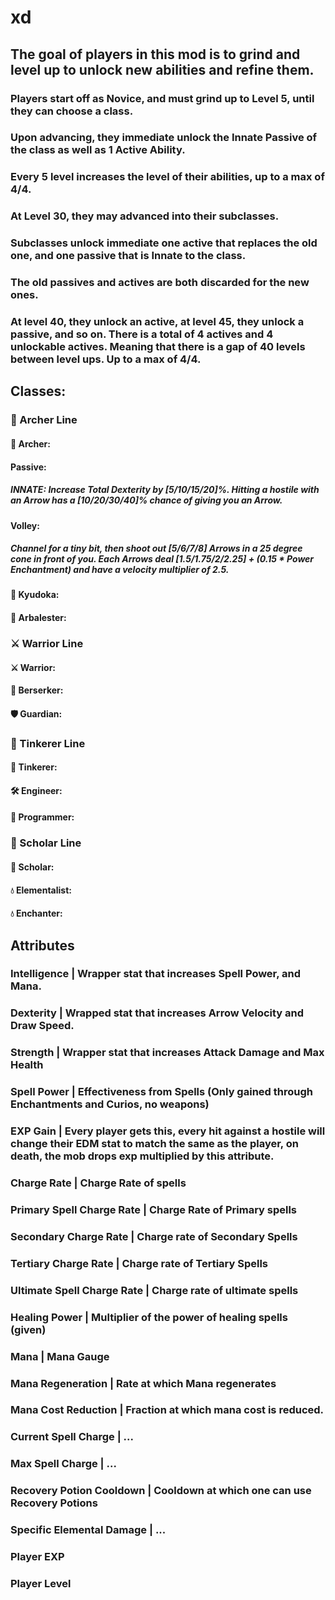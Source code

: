 # xd

## The goal of players in this mod is to grind and level up to unlock new abilities and refine them.
### Players start off as Novice, and must grind up to Level 5, until they can choose a class.
### Upon advancing, they immediate unlock the Innate Passive of the class as well as 1 Active Ability.
### Every 5 level increases the level of their abilities, up to a max of 4/4.
### At Level 30, they may advanced into their subclasses.
### Subclasses unlock immediate one active that replaces the old one, and one passive that is Innate to the class.
### The old passives and actives are both discarded for the new ones.
### At level 40, they unlock an active, at level 45, they unlock a passive, and so on. There is a total of 4 actives and 4 unlockable actives. Meaning that there is a gap of 40 levels between level ups. Up to a max of 4/4.

## Classes:
### 🏹 Archer Line
#### 🏹 Archer:
#### Passive:
##### INNATE: Increase Total Dexterity by [5/10/15/20]%. Hitting a hostile with an Arrow has a [10/20/30/40]% chance of giving you an Arrow.
#### Volley:
##### Channel for a tiny bit, then shoot out [5/6/7/8] Arrows in a 25 degree cone in front of you. Each Arrows deal [1.5/1.75/2/2.25] + (0.15 * Power Enchantment) and have a velocity multiplier of 2.5.
#### 🌸 Kyudoka:
#### 🔫 Arbalester:

### ⚔️ Warrior Line
#### ⚔️ Warrior:
#### 🦾 Berserker:
#### 🛡️ Guardian:

### 🔧 Tinkerer Line
#### 🔧 Tinkerer:
#### 🛠️ Engineer:
#### 📱 Programmer:

### 📖 Scholar Line
#### 📖 Scholar:
#### 💧 Elementalist:
#### 💧 Enchanter:

## Attributes
### Intelligence | Wrapper stat that increases Spell Power, and Mana.
### Dexterity | Wrapped stat that increases Arrow Velocity and Draw Speed.
### Strength | Wrapper stat that increases Attack Damage and Max Health
### Spell Power | Effectiveness from Spells (Only gained through Enchantments and Curios, no weapons)
### EXP Gain | Every player gets this, every hit against a hostile will change their EDM stat to match the same as the player, on death, the mob drops exp multiplied by this attribute.
### Charge Rate | Charge Rate of spells
### Primary Spell Charge Rate | Charge Rate of Primary spells
### Secondary Charge Rate | Charge rate of Secondary Spells
### Tertiary Charge Rate | Charge rate of Tertiary Spells
### Ultimate Spell Charge Rate | Charge rate of ultimate spells
### Healing Power | Multiplier of the power of healing spells (given)
### Mana | Mana Gauge
### Mana Regeneration | Rate at which Mana regenerates
### Mana Cost Reduction | Fraction at which mana cost is reduced.
### Current Spell Charge | ...
### Max Spell Charge | ...
### Recovery Potion Cooldown | Cooldown at which one can use Recovery Potions
### Specific Elemental Damage | ...
### Player EXP
### Player Level
